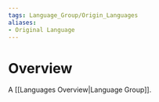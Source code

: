 ```yaml
---
tags: Language_Group/Origin_Languages
aliases:
- Original Language
---
```

# Overview
A [[Languages Overview|Language Group]].